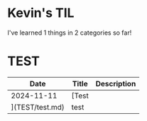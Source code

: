 # Kevin's TIL

  I've learned 1 things in 2 categories so far!
  
# TEST

| Date       | Title | Description |
|------------|-------|-------------|
| 2024-11-11 | [Test](TEST/test.md) | test |
  